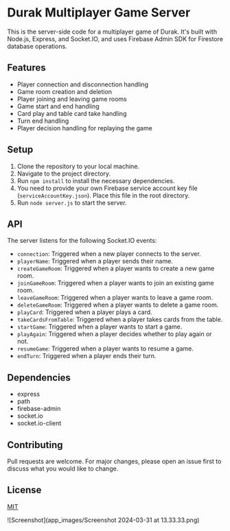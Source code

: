 # Durak Multiplayer Game Server

This is the server-side code for a multiplayer game of Durak. It's built with Node.js, Express, and Socket.IO, and uses Firebase Admin SDK for Firestore database operations.

## Features

- Player connection and disconnection handling
- Game room creation and deletion
- Player joining and leaving game rooms
- Game start and end handling
- Card play and table card take handling
- Turn end handling
- Player decision handling for replaying the game

## Setup

1. Clone the repository to your local machine.
2. Navigate to the project directory.
3. Run `npm install` to install the necessary dependencies.
4. You need to provide your own Firebase service account key file (`serviceAccountKey.json`). Place this file in the root directory.
5. Run `node server.js` to start the server.

## API

The server listens for the following Socket.IO events:

- `connection`: Triggered when a new player connects to the server.
- `playerName`: Triggered when a player sends their name.
- `createGameRoom`: Triggered when a player wants to create a new game room.
- `joinGameRoom`: Triggered when a player wants to join an existing game room.
- `leaveGameRoom`: Triggered when a player wants to leave a game room.
- `deleteGameRoom`: Triggered when a player wants to delete a game room.
- `playCard`: Triggered when a player plays a card.
- `takeCardsFromTable`: Triggered when a player takes cards from the table.
- `startGame`: Triggered when a player wants to start a game.
- `playAgain`: Triggered when a player decides whether to play again or not.
- `resumeGame`: Triggered when a player wants to resume a game.
- `endTurn`: Triggered when a player ends their turn.

## Dependencies

- express
- path
- firebase-admin
- socket.io
- socket.io-client

## Contributing

Pull requests are welcome. For major changes, please open an issue first to discuss what you would like to change.

## License

[MIT](https://choosealicense.com/licenses/mit/)

![Screenshot](app_images/Screenshot 2024-03-31 at 13.33.33.png)